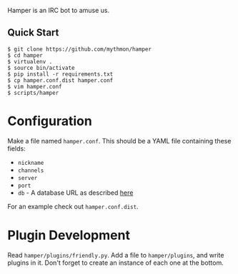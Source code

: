 Hamper is an IRC bot to amuse us.


Quick Start
-----------

```shell
$ git clone https://github.com/mythmon/hamper
$ cd hamper
$ virtualenv .
$ source bin/activate
$ pip install -r requirements.txt
$ cp hamper.conf.dist hamper.conf
$ vim hamper.conf
$ scripts/hamper
```


Configuration
=============
Make a file named `hamper.conf`. This should be a YAML file containing these
fields:

-   `nickname`
-   `channels`
-   `server`
-   `port`
-   `db` - A database URL as described [here][dburl]

For an example check out `hamper.conf.dist`.

[dburl]: http://www.sqlalchemy.org/docs/core/engines.html#sqlalchemy.create_engine

Plugin Development
==================
Read `hamper/plugins/friendly.py`. Add a file to `hamper/plugins`, and write
plugins in it. Don't forget to create an instance of each one at the bottom.

